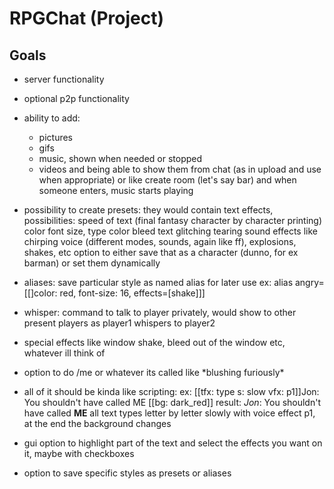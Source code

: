 # RPGChat (Project)
## Goals
- server functionality
- optional p2p functionality
- ability to add:
	- pictures
	- gifs
	- music, shown when needed or stopped
	- videos
	and being able to show them from chat (as in upload and use when appropriate)
	or like create room (let's say bar) and when someone enters, music starts playing

- possibility to create presets:
	they would contain text effects, possibilities:
		speed of text (final fantasy character by character printing)
		color
		font size, type
		color bleed
		text glitching
		tearing
		sound effects like chirping voice (different modes, sounds, again like ff), explosions, shakes, etc
	option to either save that as a character (dunno, for ex barman) or set them dynamically

- aliases: save particular style as named alias for later use
    ex: alias angry=\[\[]color: red, font-size: 16, effects=\[shake\]\]\]

- whisper: command to talk to player privately, would show to other present players as player1 whispers to player2

- special effects like window shake, bleed out of the window etc, whatever ill think of

- option to do /me or whatever its called like \*blushing furiously\*

- all of it should be kinda like scripting:
    ex: \[\[tfx: type s: slow vfx: p1]]Jon: You shouldn't have called ME \[\[bg: dark_red]]
    result: *Jon*: You shouldn't have called **ME**
    all text types letter by letter slowly with voice effect p1, at the end the background changes

- gui option to highlight part of the text and select the effects you want on it, maybe with checkboxes

- option to save specific styles as presets or aliases


